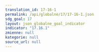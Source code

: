 ```yaml
---
translation_id: 17-16-1
permalink: /api/globalne/17/17-16-1.json
sdg_goal: 17
layout: json_globalne_goal_indicator
indicator: "17.16.1"
zmienne: null
kategorie: null
source_url: null
---
```

